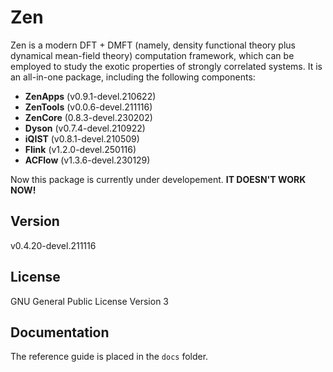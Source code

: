 # Zen

Zen is a modern DFT + DMFT (namely, density functional theory plus dynamical mean-field theory) computation framework, which can be employed to study the exotic properties of strongly correlated systems. It is an all-in-one package, including the following components:

* **ZenApps** (v0.9.1-devel.210622)
* **ZenTools** (v0.0.6-devel.211116)
* **ZenCore** (0.8.3-devel.230202)
* **Dyson** (v0.7.4-devel.210922)
* **iQIST** (v0.8.1-devel.210509)
* **Flink** (v1.2.0-devel.250116)
* **ACFlow** (v1.3.6-devel.230129)

Now this package is currently under developement. **IT DOESN'T WORK NOW!**

## Version

v0.4.20-devel.211116

## License

GNU General Public License Version 3

## Documentation

The reference guide is placed in the `docs` folder.
